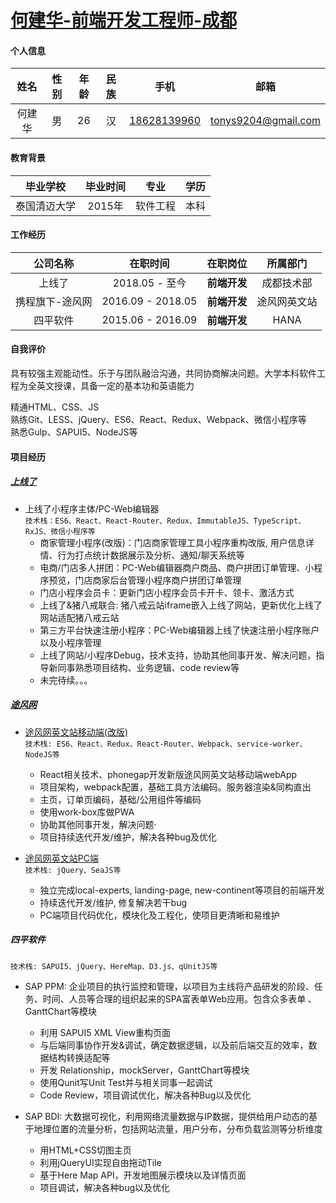 # [何建华-前端开发工程师-成都](https://github.com/TonyHey/tony-cv)

#### 个人信息
| 姓名 | 性别 | 年龄 | 民族 | 手机 | 邮箱 |
| :-: | :-:| :-:| :-: | :-:| :-:|
| 何建华 | 男 | 26 | 汉 | <a href="tel:18628139960">18628139960</a> | tonys9204@gmail.com |

#### 教育背景
| 毕业学校 | 毕业时间 | 专业 | 学历 |
| :-: | :-: | :-: | :-: |
| 泰国清迈大学 | 2015年 | 软件工程 | 本科 |

#### 工作经历
| 公司名称 | 在职时间 | 在职岗位 | 所属部门 |
| :-: | :-: | :-: | :-: |
| 上线了 | 2018.05 - 至今 | **前端开发** | 成都技术部 |
| 携程旗下-途风网 | 2016.09 - 2018.05 | **前端开发** | 途风网英文站 |
| 四平软件 | 2015.06 - 2016.09 | **前端开发** | HANA |

#### 自我评价
具有较强主观能动性。乐于与团队融洽沟通，共同协商解决问题。大学本科软件工程为全英文授课，具备一定的基本功和英语能力

精通HTML、CSS、JS<br/>
熟练Git、LESS、jQuery、ES6、React、Redux、Webpack、微信小程序等<br/>
熟悉Gulp、SAPUI5、NodeJS等

#### 项目经历

##### [上线了](https://www.sxl.cn)
  * 上线了小程序主体/PC-Web编辑器<br/>
  `技术栈：ES6、React、React-Router、Redux、ImmutableJS、TypeScript、RxJS、微信小程序等`
    * 商家管理小程序(改版)：门店商家管理工具小程序重构改版, 用户信息详情、行为打点统计数据展示及分析、通知/聊天系统等
    * 电商/门店多人拼团：PC-Web编辑器商户商品、商户拼团订单管理、小程序预览，门店商家后台管理小程序商户拼团订单管理
    * 门店小程序会员卡：更新门店小程序会员卡开卡、领卡、激活方式
    * 上线了&猪八戒联合: 猪八戒云站iframe嵌入上线了网站，更新优化上线了网站适配猪八戒云站
    * 第三方平台快速注册小程序：PC-Web编辑器上线了快速注册小程序账户以及小程序管理
    * 上线了网站/小程序Debug，技术支持，协助其他同事开发、解决问题，指导新同事熟悉项目结构、业务逻辑、code review等
    * 未完待续。。。

##### [途风网](https://cn.toursforfun.com)
  * [途风网英文站移动端(改版)](https://m.tours4fun.com)<br/>
    `技术栈: ES6、React、Redux、React-Router、Webpack、service-worker、NodeJS等`
    * React相关技术、phonegap开发新版途风网英文站移动端webApp
    * 项目架构，webpack配置，基础工具方法编码。服务器渲染&同构直出
    * 主页，订单页编码，基础/公用组件等编码
    * 使用work-box库做PWA
    * 协助其他同事开发，解决问题·
    * 项目持续迭代开发/维护，解决各种bug及优化

  * [途风网英文站PC端](https://www.tours4fun.com)<br/>
    `技术栈: jQuery、SeaJS等`
    * 独立完成local-experts, landing-page, new-continent等项目的前端开发
    * 持续迭代开发/维护, 修复解决若干bug
    * PC端项目代码优化，模块化及工程化，使项目更清晰和易维护

##### 四平软件
  `技术栈: SAPUI5、jQuery、HereMap、D3.js、qUnitJS等`
  * SAP PPM: 企业项目的执行监控和管理，以项目为主线将产品研发的阶段、任务、时间、人员等合理的组织起来的SPA富表单Web应用。包含众多表单 、GanttChart等模块
    * 利用 SAPUI5 XML View重构页面
    * 与后端同事协作开发&调试，确定数据逻辑，以及前后端交互的效率，数据结构转换适配等
    * 开发 Relationship，mockServer，GanttChart等模块
    * 使用Qunit写Unit Test并与相关同事一起调试
    * Code Review，项目调试优化，解决各种Bug以及优化

  * SAP BDI: 大数据可视化，利用网络流量数据与IP数据，提供给用户动态的基于地理位置的流量分析，包括网站流量，用户分布，分布负载监测等分析维度
    * 用HTML+CSS切图主页
    * 利用jQueryUI实现自由拖动Tile
    * 基于Here Map API，开发地图展示模块以及详情页面
    * 项目调试，解决各种bug以及优化

